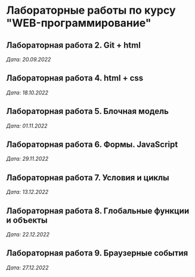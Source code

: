 # Лабораторные работы по курсу "WEB-программирование"

## Лабораторная работа 2. Git + html

*Дата: 20.09.2022*

## Лабораторная работа 4. html + css

*Дата: 18.10.2022*

## Лабораторная работа 5. Блочная модель

*Дата: 01.11.2022*

## Лабораторная работа 6. Формы. JavaScript

*Дата: 29.11.2022*

## Лабораторная работа 7. Условия и циклы
*Дата: 13.12.2022*

## Лабораторная работа 8. Глобальные функции и объекты
*Дата: 22.12.2022*

## Лабораторная работа 9. Браузерные события
*Дата: 27.12.2022*

